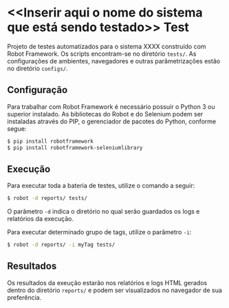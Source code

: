 # <<Inserir aqui o nome do sistema que está sendo testado>> Test

Projeto de testes automatizados para o sistema XXXX construído com Robot Framework. Os scripts encontram-se no diretório `tests/`. As configurações de ambientes, navegadores e outras parâmetrizações estão no diretório `configs/`.  

## Configuração

Para trabalhar com Robot Framework é necessário possuir o Python 3 ou superior instalado. As bibliotecas do Robot e do Selenium podem ser instaladas através do PIP, o gerenciador de pacotes do Python, conforme segue:

```sh
$ pip install robotframework
$ pip install robotframework-seleniumlibrary
```

## Execução

Para executar toda a bateria de testes, utilize o comando a seguir:

```sh
$ robot -d reports/ tests/
```

O parâmetro `-d` indica o diretório no qual serão guardados os logs e relatórios da execução. 

Para executar determinado grupo de tags, utilize o parâmetro `-i`: 

```sh
$ robot -d reports/ -i myTag tests/
```

## Resultados

Os resultados da exeução estarão nos relatórios e logs HTML gerados dentro do diretório `reports/` e podem ser visualizados no navegador de sua preferência.